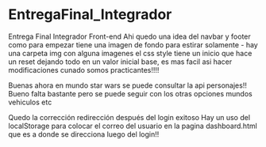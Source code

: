 # EntregaFinal_Integrador
Entrega Final Integrador Front-end
Ahi quedo una idea del navbar y footer como para empezar tiene una imagen de fondo para estirar solamente -
hay una carpeta img con alguna imagenes
el css style tiene un inicio que hace un reset dejando todo en un valor inicial base, es mas facil asi hacer modificaciones cunado somos practicantes!!!!

Buenas ahora en mundo star wars se puede consultar la api personajes!!
Bueno falta bastante pero se puede seguir con los otras opciones mundos vehiculos etc

Quedo la corrección redirección después del login exitoso 
Hay un uso del localStorage para colocar el correo del usuario en la pagina dashboard.html que es a donde se direcciona luego del login!!
